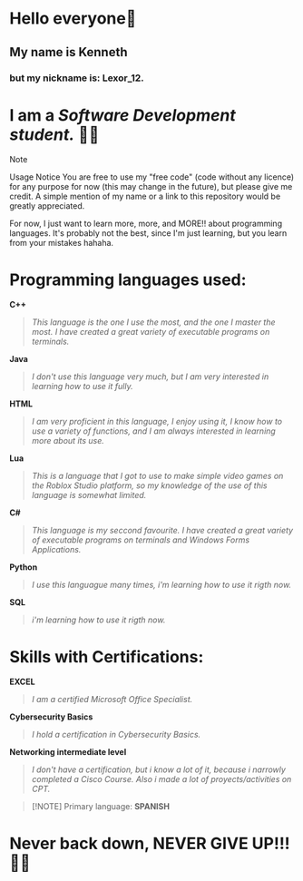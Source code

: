 # Hello everyone👋

## My name is Kenneth  
### but my nickname is: **Lexor_12.**
# I am a *Software Development student.* 👨‍💻

> [!NOTE]
Usage Notice
You are free to use my "free code" (code without any licence) for any purpose for now (this may change in the future), but please give me credit. A simple mention of my name or a link to this repository would be greatly appreciated.

For now, I just want to learn more, more, and MORE!! about programming languages.
It's probably not the best, since I'm just learning, but you learn from your mistakes hahaha.



# Programming languages used:

**C++**
>*This language is the one I use the most, and the one I master the most. I have created a great variety of executable programs on terminals.*


**Java**
>*I don't use this language very much, but I am very interested in learning how to use it fully.*

**HTML**
>*I am very proficient in this language, I enjoy using it, I know how to use a variety of functions, and I am always interested in learning more about its use.*


**Lua**
>*This is a language that I got to use to make simple video games on the Roblox Studio platform, so my knowledge of the use of this language is somewhat limited.*

**C#**
>*This language is my seccond favourite. I have created a great variety of executable programs on terminals and Windows Forms Applications.*

**Python**
>*I use this languague many times, i'm learning how to use it rigth now.*

**SQL**
>*i'm learning how to use it rigth now.*

# Skills with Certifications:
**EXCEL**
>*I am a certified Microsoft Office Specialist.*

**Cybersecurity Basics**
>*I hold a certification in Cybersecurity Basics.*

**Networking intermediate level**
>*I don't have a certification, but i know a lot of it, because i narrowly completed a Cisco Course. Also i made a lot of proyects/activities on CPT.*

>  [!NOTE]
Primary language: **SPANISH**

# Never back down, NEVER GIVE UP!!! 💪🔥
